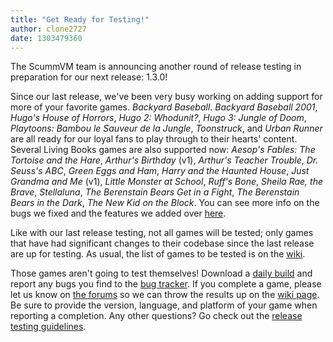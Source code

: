 ```yaml
---
title: "Get Ready for Testing!"
author: clone2727
date: 1303479360
---
```


The ScummVM team is announcing another round of release testing in preparation for our next release: 1.3.0!

Since our last release, we've been very busy working on adding support for more of your favorite games. *Backyard Baseball*. *Backyard Baseball 2001*, *Hugo's House of Horrors*, *Hugo 2: Whodunit?*, *Hugo 3: Jungle of Doom*, *Playtoons: Bambou le Sauveur de la Jungle*, *Toonstruck*, and *Urban Runner* are all ready for our loyal fans to play through to their hearts' content. Several Living Books games are also supported now: *Aesop's Fables: The Tortoise and the Hare*, *Arthur's Birthday* (v1), *Arthur's Teacher Trouble*, *Dr. Seuss's ABC*, *Green Eggs and Ham*, *Harry and the Haunted House*, *Just Grandma and Me* (v1), *Little Monster at School*, *Ruff's Bone*, *Sheila Rae, the Brave*, *Stellaluna*, *The Berenstain Bears Get in a Fight*, *The Berenstain Bears in the Dark*, *The New Kid on the Block*. You can see more info on the bugs we fixed and the features we added over [here](https://github.com/scummvm/scummvm/raw/master/NEWS).

Like with our last release testing, not all games will be tested; only games that have had significant changes to their codebase since the last release are up for testing. As usual, the list of games to be tested is on the [wiki](http://wiki.scummvm.org/index.php/Release_Testing/1.3.0).

Those games aren't going to test themselves! Download a [daily build](/downloads/#daily) and report any bugs you find to the [bug tracker](http://bugs.scummvm.org/). If you complete a game, please let us know on [the forums](http://forums.scummvm.org/viewtopic.php?t=10173) so we can throw the results up on the [wiki page](http://wiki.scummvm.org/index.php/Release_Testing/1.3.0). Be sure to provide the version, language, and platform of your game when reporting a completion. Any other questions? Go check out the [release testing guidelines](http://wiki.scummvm.org/index.php/Release_Testing).
